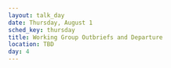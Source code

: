 ```yaml
---
layout: talk_day
date: Thursday, August 1
sched_key: thursday
title: Working Group Outbriefs and Departure
location: TBD
day: 4
---
```

